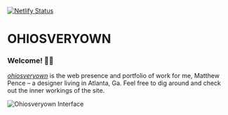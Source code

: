 [![Netlify Status](https://api.netlify.com/api/v1/badges/df9b4aeb-4e66-4b84-ba69-08c0f7110664/deploy-status)](https://app.netlify.com/sites/ohiosveryown/deploys)

# OHIOSVERYOWN  
### Welcome! 👋🏼
*<a target="_blank" href="http://ohiosveryown.co">ohiosveryown</a>* is the web presence and portfolio of work for me, Matthew Pence – a designer living in Atlanta, Ga.
Feel free to dig around and check out the inner workings of the site.

![Ohiosveryown Interface](https://res.cloudinary.com/da32ufmnf/image/upload/v1634000392/ovo-3.6/readme_pqrsl8.jpg)
